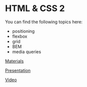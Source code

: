 # HTML & CSS 2

You can find the following topics here:

* positioning
* flexbox
* grid
* BEM
* media queries

[Materials](https://docs.google.com/document/d/1jE0MW7PxrZwDa71BGxp4qKMzIjE3a9R2uedx0vYPyys/edit?usp=sharing)

[Presentation](https://docs.google.com/presentation/d/1KDfbwhbFcYkiC1ZNdxpOxYr09oM1N9JvRSLMFGx9e1I/edit?usp=sharing)

[Video](https://solvd.zoom.us/rec/share/YbQpJsANNp3jwLuREC4EU7OLAZ-2647M9itFUDEzBYeMo-TuWF6HGpv26UFaSGqx.ZKfxC0vY5xLMIhzq?startTime=1615798949000)
